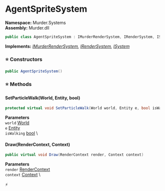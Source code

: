 # AgentSpriteSystem

**Namespace:** Murder.Systems \
**Assembly:** Murder.dll

```csharp
public class AgentSpriteSystem : IMurderRenderSystem, IRenderSystem, ISystem
```

**Implements:** _[IMurderRenderSystem](../../Murder/Core/Graphics/IMurderRenderSystem.html), [IRenderSystem](../../Bang/Systems/IRenderSystem.html), [ISystem](../../Bang/Systems/ISystem.html)_

### ⭐ Constructors
```csharp
public AgentSpriteSystem()
```

### ⭐ Methods
#### SetParticleWalk(World, Entity, bool)
```csharp
protected virtual void SetParticleWalk(World world, Entity e, bool isWalking)
```

**Parameters** \
`world` [World](../../Bang/World.html) \
`e` [Entity](../../Bang/Entities/Entity.html) \
`isWalking` [bool](https://learn.microsoft.com/en-us/dotnet/api/System.Boolean?view=net-7.0) \

#### Draw(RenderContext, Context)
```csharp
public virtual void Draw(RenderContext render, Context context)
```

**Parameters** \
`render` [RenderContext](../../Murder/Core/Graphics/RenderContext.html) \
`context` [Context](../../Bang/Contexts/Context.html) \



⚡